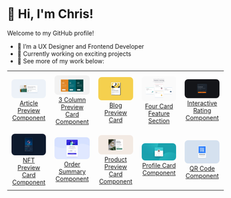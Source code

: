 # 👋 Hi, I'm Chris!  
Welcome to my GitHub profile!  

- 🌱 I’m a UX Designer and Frontend Developer  
- 🔭 Currently working on exciting projects  
- 💼 See more of my work below:

<table>
  <tr>
    <td align="center" style="padding: 10px;">
      <a href="https://github.com/chrisbk9674/article-preview-component" target="_blank">
        <img src="https://github.com/chrisbk9674/chrisbk9674/raw/main/images/desktop-design-article-preview-component.jpg" alt="Article Preview Component" style="width: 200px; border-radius: 8px;"><br>
        <div>Article Preview Component</div>
      </a>
    </td>
    <td align="center" style="padding: 10px;">
      <a href="https://github.com/chrisbk9674/3-column-preview-card-component" target="_blank">
        <img src="https://github.com/chrisbk9674/chrisbk9674/raw/main/images/desktop-design-3-column.jpg" alt="3 Column Preview Card Component" style="width: 200px; border-radius: 8px;"><br>
        <div>3 Column Preview Card Component</div>
      </a>
    </td>
    <td align="center" style="padding: 10px;">
      <a href="https://github.com/chrisbk9674/blog-preview-card" target="_blank">
        <img src="https://github.com/chrisbk9674/chrisbk9674/raw/main/images/desktop-design-blog-preview-card.jpg" alt="Blog Preview Card" style="width: 200px; border-radius: 8px;"><br>
        <div>Blog Preview Card</div>
      </a>
    </td>
    <td align="center" style="padding: 10px;">
      <a href="https://github.com/chrisbk9674/four-card-feature-section" target="_blank">
        <img src="https://github.com/chrisbk9674/chrisbk9674/raw/main/images/desktop-design-four-card-feature-section.jpg" alt="Four Card Feature Section" style="width: 200px; border-radius: 8px;"><br>
        <div>Four Card Feature Section</div>
      </a>
    </td>
    <td align="center" style="padding: 10px;">
      <a href="https://github.com/chrisbk9674/interactive-rating-component" target="_blank">
        <img src="https://github.com/chrisbk9674/chrisbk9674/raw/main/images/desktop-design-interactive-rating-component.jpg" alt="Interactive Rating Component" style="width: 200px; border-radius: 8px;"><br>
        <div>Interactive Rating Component</div>
      </a>
    </td>
  </tr>
  <tr>
    <td align="center" style="padding: 10px;">
      <a href="https://github.com/chrisbk9674/nft-preview-card-component" target="_blank">
        <img src="https://github.com/chrisbk9674/chrisbk9674/raw/main/images/desktop-design-nft-preview-card-component.jpg" alt="NFT Preview Card Component" style="width: 200px; border-radius: 8px;"><br>
        <div>NFT Preview Card Component</div>
      </a>
    </td>
     <td align="center" style="padding: 10px;">
      <a href="https://github.com/chrisbk9674/order-summary-component" target="_blank">
        <img src="https://github.com/chrisbk9674/chrisbk9674/raw/main/images/desktop-design-order-summary-component.jpg" alt="Order Summary Component" style="width: 200px; border-radius: 8px;"><br>
        <div>Order Summary Component</div>
      </a>
    </td>
     <td align="center" style="padding: 10px;">
      <a href="https://github.com/chrisbk9674/product-preview-card-component" target="_blank">
        <img src="https://github.com/chrisbk9674/chrisbk9674/raw/main/images/desktop-design-product-preview-card-component.jpg" alt="Product Preview Card Component" style="width: 200px; border-radius: 8px;"><br>
        <div>Product Preview Card Component</div>
      </a>
    </td>
     <td align="center" style="padding: 10px;">
      <a href="https://github.com/chrisbk9674/profile-card-component" target="_blank">
        <img src="https://github.com/chrisbk9674/chrisbk9674/raw/main/images/desktop-design-profile-card-component.jpg" alt="Profile Card Component" style="width: 200px; border-radius: 8px;"><br>
        <div>Profile Card Component</div>
      </a>
    </td>
     <td align="center" style="padding: 10px;">
      <a href="https://github.com/chrisbk9674/qr-code-component" target="_blank">
        <img src="https://github.com/chrisbk9674/chrisbk9674/raw/main/images/desktop-design-qr-code-component.jpg" alt="QR Code Component" style="width: 200px; border-radius: 8px;"><br>
        <div>QR Code Component</div>
      </a>
    </td>
  </tr>
</table>


<!-- GitHub Stats Section - Uncomment if needed
## 📈 GitHub Stats  

<table>
  <tr>
    <td><img src="https://github-readme-stats.vercel.app/api?username=chrisbk9674&show_icons=true&theme=tokyonight" height="150"/></td>
    <td><img src="https://github-readme-stats.vercel.app/api/top-langs/?username=chrisbk9674&layout=compact&theme=tokyonight" height="150"/></td>
  </tr>
</table>
-->
